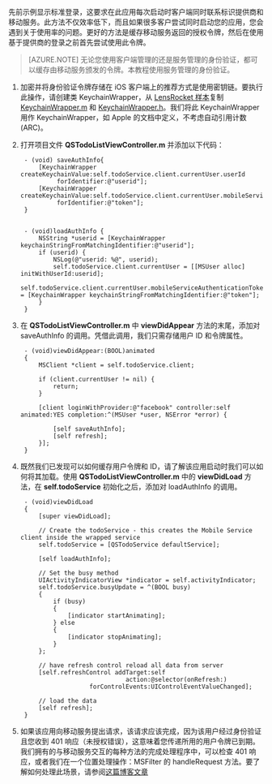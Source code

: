 
先前示例显示标准登录，这要求在此应用每次启动时客户端同时联系标识提供商和移动服务。此方法不仅效率低下，而且如果很多客户尝试同时启动您的应用，您会遇到关于使用率的问题。更好的方法是缓存移动服务返回的授权令牌，然后在使用基于提供商的登录之前首先尝试使用此令牌。 


>[AZURE.NOTE] 无论您使用客户端管理的还是服务管理的身份验证，都可以缓存由移动服务颁发的令牌。本教程使用服务管理的身份验证。

1. 加密并将身份验证令牌存储在 iOS 客户端上的推荐方式是使用密钥链。要执行此操作，请创建类 KeychainWrapper，从 [LensRocket 样本](https://github.com/WindowsAzure-Samples/iOS-LensRocket)复制 [KeychainWrapper.m](https://github.com/WindowsAzure-Samples/iOS-LensRocket/blob/master/source/client/LensRocket/Misc/KeychainWrapper.m) 和 [KeychainWrapper.h](https://github.com/WindowsAzure-Samples/iOS-LensRocket/blob/master/source/client/LensRocket/Misc/KeychainWrapper.h)。我们将此 KeychainWrapper 用作 KeychainWrapper，如 Apple 的文档中定义，不考虑自动引用计数 (ARC)。


2. 打开项目文件 **QSTodoListViewController.m** 并添加以下代码：

		
		- (void) saveAuthInfo{
		    [KeychainWrapper createKeychainValue:self.todoService.client.currentUser.userId
				 forIdentifier:@"userid"];
		    [KeychainWrapper createKeychainValue:self.todoService.client.currentUser.mobileServiceAuthenticationToken
				 forIdentifier:@"token"];
		}
		
		
		- (void)loadAuthInfo {
		    NSString *userid = [KeychainWrapper keychainStringFromMatchingIdentifier:@"userid"];
		    if (userid) {
		        NSLog(@"userid: %@", userid);
		        self.todoService.client.currentUser = [[MSUser alloc] initWithUserId:userid];
		        self.todoService.client.currentUser.mobileServiceAuthenticationToken = [KeychainWrapper keychainStringFromMatchingIdentifier:@"token"];
		    }
		}
		


3. 在 **QSTodoListViewController.m** 中 **viewDidAppear** 方法的末尾，添加对 saveAuthInfo 的调用。凭借此调用，我们只需存储用户 ID 和令牌属性。  



		- (void)viewDidAppear:(BOOL)animated
		{
		    MSClient *client = self.todoService.client;
		
		    if (client.currentUser != nil) {
		        return;
		    }
		
		    [client loginWithProvider:@"facebook" controller:self animated:YES completion:^(MSUser *user, NSError *error) {
		
		        [self saveAuthInfo];
		        [self refresh];
		    }];
		}

  
4. 既然我们已发现可以如何缓存用户令牌和 ID，请了解该应用启动时我们可以如何将其加载。使用 **QSTodoListViewController.m** 中的 **viewDidLoad** 方法，在 **self.todoService** 初始化之后，添加对 loadAuthInfo 的调用。 
		
		- (void)viewDidLoad
		{
		    [super viewDidLoad];
		    
		    // Create the todoService - this creates the Mobile Service client inside the wrapped service
		    self.todoService = [QSTodoService defaultService];

			[self loadAuthInfo];
		    
		    // Set the busy method
		    UIActivityIndicatorView *indicator = self.activityIndicator;
		    self.todoService.busyUpdate = ^(BOOL busy)
		    {
		        if (busy)
		        {
		            [indicator startAnimating];
		        } else
		        {
		            [indicator stopAnimating];
		        }
		    };
		    
		    // have refresh control reload all data from server
		    [self.refreshControl addTarget:self
		                            action:@selector(onRefresh:)
		                  forControlEvents:UIControlEventValueChanged];
		
		    // load the data
		    [self refresh];
		}

5. 如果该应用向移动服务提出请求，该请求应该完成，因为该用户经过身份验证且您收到 401 响应（未授权错误），这意味着您传递所用的用户令牌已到期。我们拥有的与移动服务交互的每种方法的完成处理程序中，可以检查 401 响应，或者我们在一个位置处理操作：MSFilter 的 handleRequest 方法。要了解如何处理此场景，请参阅[这篇博客文章](http://www.thejoyofcode.com/Handling_expired_tokens_in_your_application_Day_11_.aspx)

